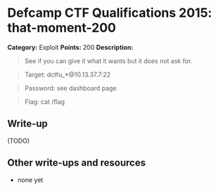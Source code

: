 # Defcamp CTF Qualifications 2015: that-moment-200

**Category:** Exploit
**Points:** 200
**Description:**

>See if you can give it what it wants but it does not ask for.

> Target: dctfu_*@10.13.37.7:22

> Password: see dashboard page

> Flag: cat /flag


## Write-up

(TODO)

## Other write-ups and resources

* none yet
